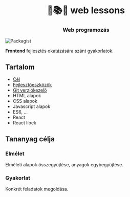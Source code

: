 <h1 align="center" style="border-bottom: none;">🏫📚🍵  web lessons</h1>
<h3 align="center">Web programozás</h3>

![Packagist](https://img.shields.io/packagist/l/doctrine/orm.svg)

**Frontend** fejlesztés okatázására szánt gyakorlatok.
## Tartalom

- [Cél](./lesson000/)
- [Fejlesztőeszközök](./lesson001/)
- [Git verziókezelő](./lesson002/)
- HTML alapok
- CSS alapok
- Javascript alapok
- ES6, ...
- React
- React libek

## Tananyag célja

### Elmélet

Elméleti alapok összegyüjtése, anyagok egybegyüjtése.

### Gyakorlat

Konkrét feladatok megoldása.
